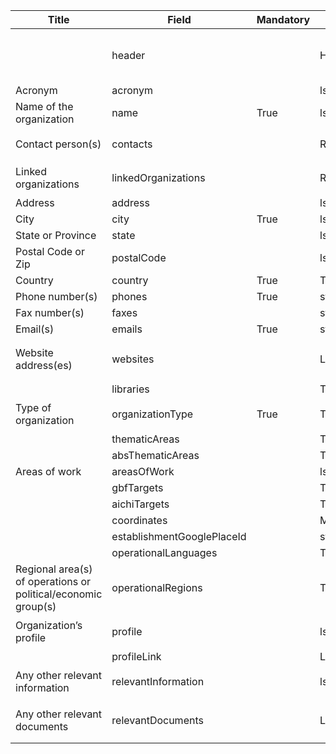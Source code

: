 <table class="schema-table" style="table-layout: fixed; width: 100%;">
  <thead>
    <tr>
      <th>Title</th>
      <th>Field</th>
      <th>Mandatory</th>
      <th>Type</th>
      <th>Example</th>
    </tr>
  </thead>
  <tbody>
    <tr>
      <td></td>
      <td>header</td>
      <td></td>
      <td>Header</td>
      <td><code>{ "identifier": "C7907DF4-C69A-A586-6C15-D95E3E703FFC", "schema": "organization", "languages": [ "en" ] }</code></td>
    </tr>
    <tr>
      <td>Acronym</td>
      <td>acronym</td>
      <td></td>
      <td>lstring</td>
      <td><code>{ "en": "TestINFO" }</code></td>
    </tr>
    <tr>
      <td>Name of the organization</td>
      <td>name</td>
      <td>True</td>
      <td>lstring</td>
      <td><code>{ "en": "Test Info" }</code></td>
    </tr>
    <tr>
      <td>Contact person(s)</td>
      <td>contacts</td>
      <td></td>
      <td>Reference[]</td>
      <td><code>[ { "identifier": "SIMP-A1D0D0A8-65B1-B8D5-FF9F-B7B6B95CDDEB@1" } ]</code></td>
    </tr>
    <tr>
      <td>Linked organizations</td>
      <td>linkedOrganizations</td>
      <td></td>
      <td>Reference[]</td>
      <td><code>[ { "identifier": "1767A775-F4F9-B597-41AC-CE56536F28F5@2" } ]</code></td>
    </tr>
    <tr>
      <td>Address</td>
      <td>address</td>
      <td></td>
      <td>lstring</td>
      <td><code>{ "en": "Test Info" }</code></td>
    </tr>
    <tr>
      <td>City</td>
      <td>city</td>
      <td>True</td>
      <td>lstring</td>
      <td><code>{ "en": "Test Info" }</code></td>
    </tr>
    <tr>
      <td>State or Province</td>
      <td>state</td>
      <td></td>
      <td>lstring</td>
      <td><code>{ "en": "Test Info" }</code></td>
    </tr>
    <tr>
      <td>Postal Code or Zip</td>
      <td>postalCode</td>
      <td></td>
      <td>lstring</td>
      <td><code>{ "en": "TestINFO" }</code></td>
    </tr>
    <tr>
      <td>Country</td>
      <td>country</td>
      <td>True</td>
      <td>Term</td>
      <td><code>{ "identifier": "af" }</code></td>
    </tr>
    <tr>
      <td>Phone number(s)</td>
      <td>phones</td>
      <td>True</td>
      <td>string[]</td>
      <td><code>[ "1234561234" ]</code></td>
    </tr>
    <tr>
      <td>Fax number(s)</td>
      <td>faxes</td>
      <td></td>
      <td>string[]</td>
      <td><code>[ "1234561234" ]</code></td>
    </tr>
    <tr>
      <td>Email(s)</td>
      <td>emails</td>
      <td>True</td>
      <td>string[]</td>
      <td><code>[ "test@email.com" ]</code></td>
    </tr>
    <tr>
      <td>Website address(es)</td>
      <td>websites</td>
      <td></td>
      <td>Link[]</td>
      <td><code>[ { "url": "https://www.google.com", "name": "Google", "language": "en" } ]</code></td>
    </tr>
    <tr>
      <td></td>
      <td>libraries</td>
      <td></td>
      <td>Term[]</td>
      <td></td>
    </tr>
    <tr>
      <td>Type of organization</td>
      <td>organizationType</td>
      <td>True</td>
      <td>Term</td>
      <td><code>{ "identifier": "86D464C3-B5BB-4B02-85E4-1AAD8D64CD27" }</code></td>
    </tr>
    <tr>
      <td></td>
      <td>thematicAreas</td>
      <td></td>
      <td>Term[]</td>
      <td></td>
    </tr>
    <tr>
      <td></td>
      <td>absThematicAreas</td>
      <td></td>
      <td>Term[]</td>
      <td></td>
    </tr>
    <tr>
      <td>Areas of work</td>
      <td>areasOfWork</td>
      <td></td>
      <td>lstring[]</td>
      <td><code>[ { "en": "Test Info" } ]</code></td>
    </tr>
    <tr>
      <td></td>
      <td>gbfTargets</td>
      <td></td>
      <td>Term[]</td>
      <td></td>
    </tr>
    <tr>
      <td></td>
      <td>aichiTargets</td>
      <td></td>
      <td>Term[]</td>
      <td></td>
    </tr>
    <tr>
      <td></td>
      <td>coordinates</td>
      <td></td>
      <td>MapLocation</td>
      <td></td>
    </tr>
    <tr>
      <td></td>
      <td>establishmentGooglePlaceId</td>
      <td></td>
      <td>string[]</td>
      <td></td>
    </tr>
    <tr>
      <td></td>
      <td>operationalLanguages</td>
      <td></td>
      <td>Term[]</td>
      <td></td>
    </tr>
    <tr>
      <td>Regional area(s) of operations or political/economic group(s)</td>
      <td>operationalRegions</td>
      <td></td>
      <td>Term[]</td>
      <td><code>[ { "identifier": "CCA4B662-8EF4-418D-B327-0D6F418AA703" } ]</code></td>
    </tr>
    <tr>
      <td>Organization’s profile</td>
      <td>profile</td>
      <td></td>
      <td>lstring</td>
      <td><code>{ "en": "<div><!--block-->Test Info</div>" }</code></td>
    </tr>
    <tr>
      <td></td>
      <td>profileLink</td>
      <td></td>
      <td>Link[]</td>
      <td></td>
    </tr>
    <tr>
      <td>Any other relevant information</td>
      <td>relevantInformation</td>
      <td></td>
      <td>lstring</td>
      <td><code>{ "en": "<div><!--block-->Test Info</div>" }</code></td>
    </tr>
    <tr>
      <td>Any other relevant documents</td>
      <td>relevantDocuments</td>
      <td></td>
      <td>Link[]</td>
      <td><code>[ { "url": "https://www.google.com", "name": "Google", "language": "en" } ]</code></td>
    </tr>
  </tbody>
</table>
